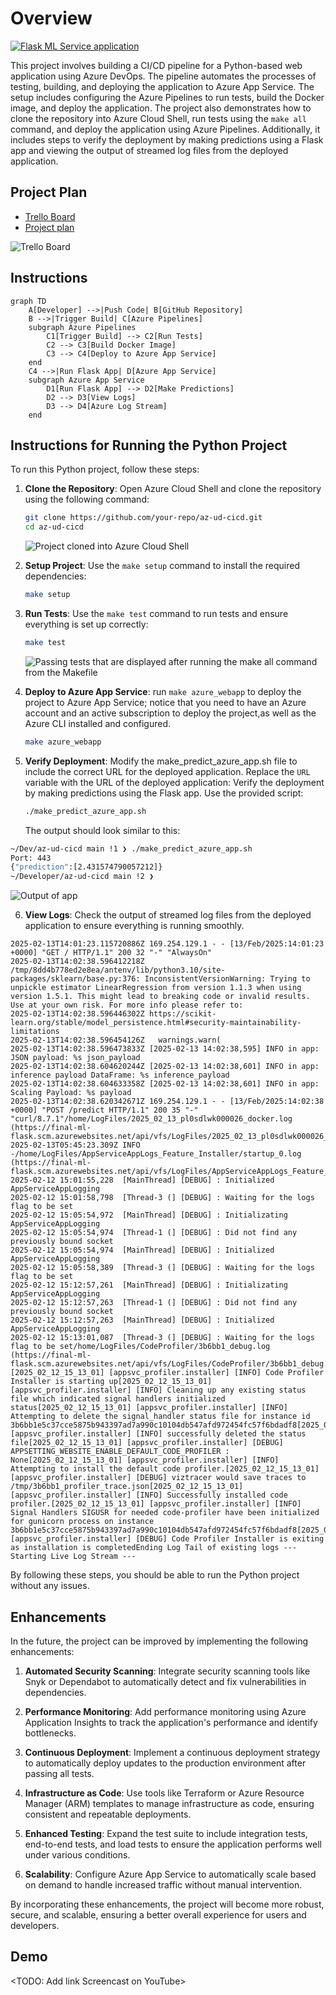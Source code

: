 # Overview

[![Flask ML Service application](https://github.com/idelfonsog2/az-ud-cicd/actions/workflows/python-app.yml/badge.svg)](https://github.com/idelfonsog2/az-ud-cicd/actions/workflows/python-app.yml)


This project involves building a CI/CD pipeline for a Python-based web application using Azure DevOps. The pipeline automates the processes of testing, building, and deploying the application to Azure App Service. The setup includes configuring the Azure Pipelines to run tests, build the Docker image, and deploy the application. The project also demonstrates how to clone the repository into Azure Cloud Shell, run tests using the `make all` command, and deploy the application using Azure Pipelines. Additionally, it includes steps to verify the deployment by making predictions using a Flask app and viewing the output of streamed log files from the deployed application.

## Project Plan

- [Trello Board](https://trello.com/invite/b/67ab66df8b534de2cfe3fdd9/ATTI1d97d485177741a8f0993e19ee9af8ee3956455D/building-a-ci-cd-pipeline)
- [Project plan](https://docs.google.com/spreadsheets/d/1RT4B3daL11LnMO6cjP72XUXhjDc83an7BQLOT6eeTCg/edit?usp=sharing)

![Trello Board](trello.png)

## Instructions

```mermaid
graph TD
    A[Developer] -->|Push Code| B[GitHub Repository]
    B -->|Trigger Build| C[Azure Pipelines]
    subgraph Azure Pipelines
        C1[Trigger Build] --> C2[Run Tests]
        C2 --> C3[Build Docker Image]
        C3 --> C4[Deploy to Azure App Service]
    end
    C4 -->|Run Flask App| D[Azure App Service]
    subgraph Azure App Service
        D1[Run Flask App] --> D2[Make Predictions]
        D2 --> D3[View Logs]
        D3 --> D4[Azure Log Stream]
    end
```

## Instructions for Running the Python Project

To run this Python project, follow these steps:

1. **Clone the Repository**:
    Open Azure Cloud Shell and clone the repository using the following command:

    ```bash
    git clone https://github.com/your-repo/az-ud-cicd.git
    cd az-ud-cicd
    ```

    ![Project cloned into Azure Cloud Shell](git_clone.png)

2. **Setup Project**:
    Use the `make setup` command to install the required dependencies:

    ```bash
    make setup
    ```

3. **Run Tests**:
    Use the `make test` command to run tests and ensure everything is set up correctly:

    ```bash
    make test
    ```

    ![Passing tests that are displayed after running the `make all` command from the `Makefile`](py_tests.png)

4. **Deploy to Azure App Service**:
    run `make azure_webapp` to deploy the project to Azure App Service; notice that you need to have an Azure account and an active subscription to deploy the project,as well as the Azure CLI installed and configured.

    ```bash
    make azure_webapp
    ```

5. **Verify Deployment**:
    Modify the make_predict_azure_app.sh file to include the correct URL for the deployed application.
    Replace the `URL` variable with the URL of the deployed application:
    Verify the deployment by making predictions using the Flask app. Use the provided script:

    ```bash
    ./make_predict_azure_app.sh
    ```

    The output should look similar to this:

```bash
~/Dev/az-ud-cicd main !1 ❯ ./make_predict_azure_app.sh                                            .envtnine 08:48:42
Port: 443
{"prediction":[2.431574790057212]}
~/Developer/az-ud-cicd main !2 ❯   
```

![Output of app](curl_az.png)

6. **View Logs**:
    Check the output of streamed log files from the deployed application to ensure everything is running smoothly.

```log
2025-02-13T14:01:23.115720886Z 169.254.129.1 - - [13/Feb/2025:14:01:23 +0000] "GET / HTTP/1.1" 200 32 "-" "AlwaysOn"
2025-02-13T14:02:38.596412218Z /tmp/8dd4b778ed2e8ea/antenv/lib/python3.10/site-packages/sklearn/base.py:376: InconsistentVersionWarning: Trying to unpickle estimator LinearRegression from version 1.1.3 when using version 1.5.1. This might lead to breaking code or invalid results. Use at your own risk. For more info please refer to:
2025-02-13T14:02:38.596446302Z https://scikit-learn.org/stable/model_persistence.html#security-maintainability-limitations
2025-02-13T14:02:38.596454126Z   warnings.warn(
2025-02-13T14:02:38.596473833Z [2025-02-13 14:02:38,595] INFO in app: JSON payload: %s json_payload
2025-02-13T14:02:38.604620244Z [2025-02-13 14:02:38,601] INFO in app: inference payload DataFrame: %s inference_payload
2025-02-13T14:02:38.604633358Z [2025-02-13 14:02:38,601] INFO in app: Scaling Payload: %s payload
2025-02-13T14:02:38.620342671Z 169.254.129.1 - - [13/Feb/2025:14:02:38 +0000] "POST /predict HTTP/1.1" 200 35 "-" "curl/8.7.1"/home/LogFiles/2025_02_13_pl0sdlwk000026_docker.log  (https://final-ml-flask.scm.azurewebsites.net/api/vfs/LogFiles/2025_02_13_pl0sdlwk000026_docker.log)
2025-02-13T05:45:23.309Z INFO  -/home/LogFiles/AppServiceAppLogs_Feature_Installer/startup_0.log  (https://final-ml-flask.scm.azurewebsites.net/api/vfs/LogFiles/AppServiceAppLogs_Feature_Installer/startup_0.log)
2025-02-12 15:01:55,228  [MainThread] [DEBUG] : Initialized AppServiceAppLogging
2025-02-12 15:01:58,798  [Thread-3 (] [DEBUG] : Waiting for the logs flag to be set
2025-02-12 15:05:54,972  [MainThread] [DEBUG] : Initializating AppServiceAppLogging
2025-02-12 15:05:54,974  [Thread-1 (] [DEBUG] : Did not find any previously bound socket
2025-02-12 15:05:54,974  [MainThread] [DEBUG] : Initialized AppServiceAppLogging
2025-02-12 15:05:58,389  [Thread-3 (] [DEBUG] : Waiting for the logs flag to be set
2025-02-12 15:12:57,261  [MainThread] [DEBUG] : Initializating AppServiceAppLogging
2025-02-12 15:12:57,263  [Thread-1 (] [DEBUG] : Did not find any previously bound socket
2025-02-12 15:12:57,263  [MainThread] [DEBUG] : Initialized AppServiceAppLogging
2025-02-12 15:13:01,087  [Thread-3 (] [DEBUG] : Waiting for the logs flag to be set/home/LogFiles/CodeProfiler/3b6bb1_debug.log  (https://final-ml-flask.scm.azurewebsites.net/api/vfs/LogFiles/CodeProfiler/3b6bb1_debug.log)[2025_02_12_15_13_01] [appsvc_profiler.installer] [INFO] Code Profiler Installer is starting up[2025_02_12_15_13_01] [appsvc_profiler.installer] [INFO] Cleaning up any existing status file which indicated signal handlers initialized status[2025_02_12_15_13_01] [appsvc_profiler.installer] [INFO] Attempting to delete the signal_handler status file for instance id 3b6bb1e5c37cce5875b943397ad7a990c10104db547afd972454fc57f6bdadf8[2025_02_12_15_13_01] [appsvc_profiler.installer] [INFO] successfully deleted the status file[2025_02_12_15_13_01] [appsvc_profiler.installer] [DEBUG] APPSETTING_WEBSITE_ENABLE_DEFAULT_CODE_PROFILER : None[2025_02_12_15_13_01] [appsvc_profiler.installer] [INFO] Attempting to install the default code profiler.[2025_02_12_15_13_01] [appsvc_profiler.installer] [DEBUG] viztracer would save traces to /tmp/3b6bb1_profiler_trace.json[2025_02_12_15_13_01] [appsvc_profiler.installer] [INFO] Successfully installed code profiler.[2025_02_12_15_13_01] [appsvc_profiler.installer] [INFO] Signal Handlers SIGUSR for needed code-profiler have been initialized for gunicorn process on instance 3b6bb1e5c37cce5875b943397ad7a990c10104db547afd972454fc57f6bdadf8[2025_02_12_15_13_01] [appsvc_profiler.installer] [DEBUG] Code Profiler Installer is exiting as installation is completedEnding Log Tail of existing logs ---Starting Live Log Stream ---
```

By following these steps, you should be able to run the Python project without any issues.

## Enhancements

In the future, the project can be improved by implementing the following enhancements:

1. **Automated Security Scanning**:
    Integrate security scanning tools like Snyk or Dependabot to automatically detect and fix vulnerabilities in dependencies.

2. **Performance Monitoring**:
    Add performance monitoring using Azure Application Insights to track the application's performance and identify bottlenecks.

3. **Continuous Deployment**:
    Implement a continuous deployment strategy to automatically deploy updates to the production environment after passing all tests.

4. **Infrastructure as Code**:
    Use tools like Terraform or Azure Resource Manager (ARM) templates to manage infrastructure as code, ensuring consistent and repeatable deployments.

5. **Enhanced Testing**:
    Expand the test suite to include integration tests, end-to-end tests, and load tests to ensure the application performs well under various conditions.

6. **Scalability**:
    Configure Azure App Service to automatically scale based on demand to handle increased traffic without manual intervention.

By incorporating these enhancements, the project will become more robust, secure, and scalable, ensuring a better overall experience for users and developers.

## Demo 

<TODO: Add link Screencast on YouTube>
